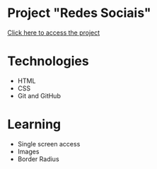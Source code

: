 # Project "Redes Sociais"

[Click here to access the project]()

# Technologies

- HTML
- CSS
- Git and GitHub

# Learning

- Single screen access
- Images
- Border Radius